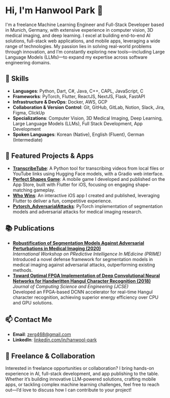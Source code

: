 # Hi, I'm Hanwool Park 👋
I'm a freelance Machine Learning Engineer and Full-Stack Developer based in Munich, Germany, with extensive experience in computer vision, 3D medical imaging, and deep learning. I excel at building end-to-end AI solutions, full-stack web applications, and mobile apps, leveraging a wide range of technologies. My passion lies in solving real-world problems through innovation, and I’m constantly exploring new tools—including Large Language Models (LLMs)—to expand my expertise across software engineering domains.

## 🔧 Skills
- **Languages**: Python, Dart, C#, Java, C++, CAPL, JavaScript, C
- **Frameworks**: PyTorch, Flutter, ReactJS, NextJS, Flask, FastAPI
- **Infrastructure & DevOps**: Docker, AWS, GCP
- **Collaboration & Version Control**: Git, GitHub, GitLab, Notion, Slack, Jira, Figma, ClickUp
- **Specializations**: Computer Vision, 3D Medical Imaging, Deep Learning, Large Language Models (LLMs), Full Stack Development, App Development
- **Spoken Languages**: Korean (Native), English (Fluent), German (Intermediate)

## 🚀 Featured Projects & Apps
- **[TranscribeTube](https://github.com/sky4689524/TranscribeTube)**: A Python tool for transcribing videos from local files or YouTube links using Hugging Face models, with a Gradio web interface.
- **[Perfect Shapes Game](https://apps.apple.com/us/app/perfect-shapes-game/id6569262195)**: A mobile game I developed and published on the App Store, built with Flutter for iOS, focusing on engaging shape-matching gameplay.
- **[Who Wins](https://apps.apple.com/us/app/who-wins/id6686407884)**: An interactive iOS app I created and published, leveraging Flutter to deliver a fun, competitive experience.
- **[Pytorch_AdversarialAttacks](https://github.com/sky4689524/Pytorch_AdversarialAttacks)**: PyTorch implementation of segmentation models and adversarial attacks for medical imaging research.

## 📚 Publications
- **[Robustification of Segmentation Models Against Adversarial Perturbations in Medical Imaging (2020)](https://arxiv.org/abs/2009.11090)**  
  *International Workshop on PRedictive Intelligence In MEdicine (PRIME)*  
  Introduced a novel defense framework for segmentation models in medical imaging against adversarial attacks, outperforming existing methods.
- **[Toward Optimal FPGA Implementation of Deep Convolutional Neural Networks for Handwritten Hangul Character Recognition (2018)](http://jcse.kiise.org/files/V12N1-03.pdf)**  
  *Journal of Computing Science and Engineering (JCSE)*  
  Developed an FPGA-based DCNN accelerator for real-time Hangul character recognition, achieving superior energy efficiency over CPU and GPU solutions.

## 📫 Contact Me
- **Email**: [zerg468@gmail.com](mailto:zerg468@gmail.com)
- **LinkedIn**: [linkedin.com/in/hanwool-park](https://linkedin.com/in/hanwool-park)

## 💼 Freelance & Collaboration
Interested in freelance opportunities or collaboration? I bring hands-on experience in AI, full-stack development, and app publishing to the table. Whether it’s building innovative LLM-powered solutions, crafting mobile apps, or tackling complex machine learning challenges, feel free to reach out—I’d love to discuss how I can contribute to your project!
